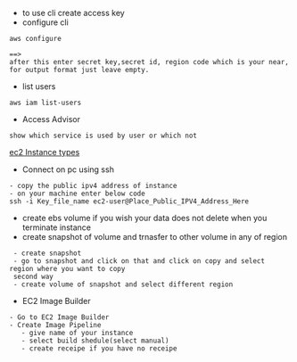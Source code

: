 - to use cli create access key
- configure cli
```
aws configure

==>
after this enter secret key,secret id, region code which is your near, for output format just leave empty.
```
- list users
```
aws iam list-users
```
- Access Advisor
```
show which service is used by user or which not
```

[ec2 Instance types](https://aws.amazon.com/ec2/instance-types/)

- Connect on pc using ssh
```
- copy the public ipv4 address of instance
- on your machine enter below code
ssh -i Key_file_name ec2-user@Place_Public_IPV4_Address_Here
```
- create ebs volume if you wish your data does not delete when you terminate instance
- create snapshot of volume and trnasfer to other volume in any of region
```
 - create snapshot
 - go to snapshot and click on that and click on copy and select region where you want to copy
 second way
 - create volume of snapshot and select different region
```
- EC2 Image Builder
```
- Go to EC2 Image Builder
- Create Image Pipeline
   - give name of your instance
   - select build shedule(select manual)
   - create receipe if you have no receipe
```